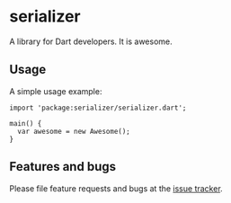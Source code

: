 # serializer

A library for Dart developers. It is awesome.

## Usage

A simple usage example:

    import 'package:serializer/serializer.dart';

    main() {
      var awesome = new Awesome();
    }

## Features and bugs

Please file feature requests and bugs at the [issue tracker][tracker].

[tracker]: http://example.com/issues/replaceme
